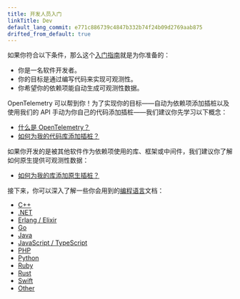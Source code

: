 ```yaml
---
title: 开发人员入门
linkTitle: Dev
default_lang_commit: e771c886739c4847b332b74f24b09d2769aab875
drifted_from_default: true
---
```


如果你符合以下条件，那么这个[入门指南](..)就是为你准备的：

- 你是一名软件开发者。
- 你的目标是通过编写代码来实现可观测性。
- 你希望你的依赖项能自动生成可观测性数据。

OpenTelemetry 可以帮到你！为了实现你的目标——自动为依赖项添加插桩以及使用我们的
API 手动为你自己的代码添加插桩——我们建议你先学习以下概念：

- [什么是 OpenTelemetry？](../../what-is-opentelemetry/)
- [如何为我的代码库添加插桩？](../../concepts/instrumentation/code-based/)

如果你开发的是被其他软件作为依赖项使用的库、框架或中间件，我们建议你了解如何原生提供可观测性数据：

- [如何为我的库添加原生插桩？](../../concepts/instrumentation/libraries/)

接下来，你可以深入了解一些你会用到的[编程语言](../../languages/)文档：

- [C++](../../languages/cpp/)
- [.NET](../../languages/dotnet/)
- [Erlang / Elixir](../../languages/erlang/)
- [Go](../../languages/go/)
- [Java](../../languages/java/)
- [JavaScript / TypeScript](../../languages/js/)
- [PHP](../../languages/php/)
- [Python](../../languages/python/)
- [Ruby](../../languages/ruby/)
- [Rust](../../languages/rust/)
- [Swift](../../languages/swift/)
- [Other](../../languages/other/)
